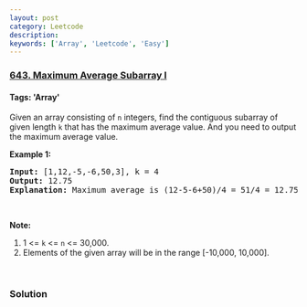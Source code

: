 ```yaml
---
layout: post
category: Leetcode
description: 
keywords: ['Array', 'Leetcode', 'Easy']
---
```

### [643. Maximum Average Subarray I](https://leetcode.com/problems/maximum-average-subarray-i)

#### Tags: 'Array'

<div class="content__u3I1 question-content__JfgR"><div><p>Given an array consisting of <code>n</code> integers, find the contiguous subarray of given length <code>k</code> that has the maximum average value. And you need to output the maximum average value.</p>
<p><b>Example 1:</b></p>
<pre><b>Input:</b> [1,12,-5,-6,50,3], k = 4
<b>Output:</b> 12.75
<b>Explanation:</b> Maximum average is (12-5-6+50)/4 = 51/4 = 12.75
</pre>
<p> </p>
<p><b>Note:</b></p>
<ol>
<li>1 &lt;= <code>k</code> &lt;= <code>n</code> &lt;= 30,000.</li>
<li>Elements of the given array will be in the range [-10,000, 10,000].</li>
</ol>
<p> </p>
</div></div>

### Solution
